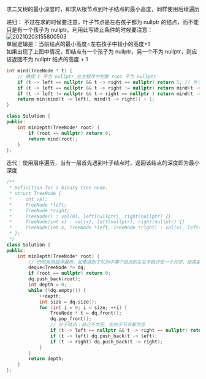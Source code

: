 求二叉树的最小深度时，即求从根节点到叶子结点的最小高度，同样使用后续遍历  

递归：
不过在求的时候要注意，叶子节点是左右孩子都为 nullptr 的结点，而不能只是有一个孩子为 nullptr。利用此写终止条件的时候要注意：  
![20210203155800503](https://user-images.githubusercontent.com/83362131/204750666-713f5592-819f-4a59-8b31-9cebf31ceb80.png)  
单层逻辑是：当前结点的最小高度=左右孩子中较小的高度+1  
如果出现了上图中情况，即结点有一个孩子为 nullptr，另一个不为 nullptr，则应该返回不为 nullptr 结点的高度 + 1
```cpp
int mind(TreeNode * t) {
    // 确保 t 不为 nullptr,在主程序中判断 root 不为 nullptr
    if (t -> left == nullptr && t -> right == nullptr) return 1; // 叶子结点高度为1
    if (t -> left == nullptr && t -> right != nullptr) return mind(t -> right) + 1; 
    if (t -> left != nullptr && t-> right == nullptr ) return mind(t -> left) + 1;
    return min(mind(t -> left), mind(t -> right)) + 1;
}

class Solution {
public:
    int minDepth(TreeNode* root) {
        if (root == nullptr) return 0;
        return mind(root);
    }
};
```

迭代：使用层序遍历，当有一层首先遇到叶子结点时，返回该结点的深度即为最小深度  
```cpp
/**
 * Definition for a binary tree node.
 * struct TreeNode {
 *     int val;
 *     TreeNode *left;
 *     TreeNode *right;
 *     TreeNode() : val(0), left(nullptr), right(nullptr) {}
 *     TreeNode(int x) : val(x), left(nullptr), right(nullptr) {}
 *     TreeNode(int x, TreeNode *left, TreeNode *right) : val(x), left(left), right(right) {}
 * };
 */
class Solution {
public:
    int minDepth(TreeNode* root) {
        // 仍然采用层序遍历，如果遇到了队列中哪个结点的左右子结点任一个为空，结束遍历返回高度
        deque<TreeNode *> dq;
        if (root == nullptr) return 0;
        dq.push_back(root);
        int depth = 0;
        while (!dq.empty()) {
            ++depth;
            int size = dq.size();
            for (int i = 0; i < size; ++i) {
                TreeNode * t = dq.front();
                dq.pop_front();
                // 叶子结点：自己不为空，左右子节点都为空
                if (t -> left == nullptr && t -> right == nullptr) return depth;
                if (t -> left) dq.push_back(t -> left);
                if (t -> right) dq.push_back(t -> right);
            }
        }
        return depth;
    }
};
```
